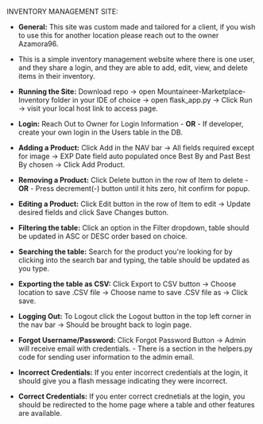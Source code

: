 INVENTORY MANAGEMENT SITE:

- **General:** This site was custom made and tailored for a client, if you wish to use this for another location please reach out to the owner Azamora96. 
- This is a simple inventory management website where there is one user, and they share a login, and they are able to add, edit, view, and delete items in their inventory.

- **Running the Site:** Download repo -> open Mountaineer-Marketplace-Inventory folder in your IDE of choice -> open flask_app.py -> Click Run -> visit your local host link to access page.

- **Login:** Reach Out to Owner for Login Information - **OR** -  If developer, create your own login in the Users table in the DB.
  
- **Adding a Product:** Click Add in the NAV bar -> All fields required except for image -> EXP Date field auto populated once Best By and Past Best By chosen -> Click Add Product.
  
- **Removing a Product:** Click Delete button in the row of Item to delete - **OR** - Press decrement(-) button until it hits zero, hit confirm for popup.
  
- **Editing a Product:** Click Edit button in the row of Item to edit -> Update desired fields and click Save Changes button.

- **Filtering the table:** Click an option in the Filter dropdown, table should be updated in ASC or DESC order based on choice.

- **Searching the table:** Search for the product you're looking for by clicking into the search bar and typing, the table should be updated as you type.

- **Exporting the table as CSV:** Click Export to CSV button -> Choose location to save .CSV file -> Choose name to save .CSV file as -> Click save.

- **Logging Out:** To Logout click the Logout button in the top left corner in the nav bar -> Should be brought back to login page.

- **Forgot Username/Password:** Click Forgot Password Button -> Admin will receive email with credentials. - There is a section in the helpers.py code for sending user information to the admin email.

- **Incorrect Credentials:** If you enter incorrect credentials at the login, it should give you a flash message indicating they were incorrect.

- **Correct Credentials:** If you enter correct crednetials at the login, you should be redirected to the home page where a table and other features are available. 
